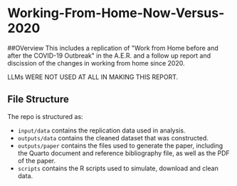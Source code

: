 # Working-From-Home-Now-Versus-2020

##OVerview
This includes a replication of "Work from Home before and after the COVID-19 Outbreak" in the A.E.R. and a follow up report and discission of the changes in working from home since 2020.


LLMs WERE NOT USED AT ALL IN MAKING THIS REPORT.

## File Structure

The repo is structured as:

-   `input/data` contains the replication data used in analysis.
-   `outputs/data` contains the cleaned dataset that was constructed.
-   `outputs/paper` contains the files used to generate the paper, including the Quarto document and reference bibliography file, as well as the PDF of the paper. 
-   `scripts` contains the R scripts used to simulate, download and clean data.